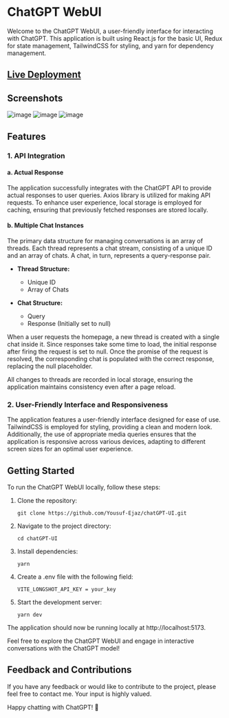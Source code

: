 
# ChatGPT WebUI

Welcome to the ChatGPT WebUI, a user-friendly interface for interacting with ChatGPT. This application is built using React.js for the basic UI, Redux for state management, TailwindCSS for styling, and yarn for dependency management.

## [Live Deployment](https://chat-gpt-ui-tau-ashen.vercel.app/)

## Screenshots
![image](https://github.com/Yousuf-Ejaz/chatGPT-UI/assets/78158232/5f06ae33-7fd1-47ec-9b49-ee95c1514283)
![image](https://github.com/Yousuf-Ejaz/chatGPT-UI/assets/78158232/e1b6c97d-4fd4-4df6-aaa1-1c6db5b568af)
![image](https://github.com/Yousuf-Ejaz/chatGPT-UI/assets/78158232/53d059ae-3cd9-4843-bb96-8a8179aa89b9)




## Features

### 1. API Integration

#### a. Actual Response

The application successfully integrates with the ChatGPT API to provide actual responses to user queries. Axios library is utilized for making API requests. To enhance user experience, local storage is employed for caching, ensuring that previously fetched responses are stored locally.

#### b. Multiple Chat Instances

The primary data structure for managing conversations is an array of threads. Each thread represents a chat stream, consisting of a unique ID and an array of chats. A chat, in turn, represents a query-response pair.

- **Thread Structure:**
  - Unique ID
  - Array of Chats

- **Chat Structure:**
  - Query
  - Response (Initially set to null)

When a user requests the homepage, a new thread is created with a single chat inside it. Since responses take some time to load, the initial response after firing the request is set to null. Once the promise of the request is resolved, the corresponding chat is populated with the correct response, replacing the null placeholder.

All changes to threads are recorded in local storage, ensuring the application maintains consistency even after a page reload.

### 2. User-Friendly Interface and Responsiveness

The application features a user-friendly interface designed for ease of use. TailwindCSS is employed for styling, providing a clean and modern look. Additionally, the use of appropriate media queries ensures that the application is responsive across various devices, adapting to different screen sizes for an optimal user experience.

## Getting Started

To run the ChatGPT WebUI locally, follow these steps:

1. Clone the repository:
   ```
   git clone https://github.com/Yousuf-Ejaz/chatGPT-UI.git
   ```
2.  Navigate to the project directory:    
    ```
    cd chatGPT-UI
    ``` 
    
3.  Install dependencies:        
    ```
    yarn
    ```
 4. Create a .env file with the following field:        
    ```
    VITE_LONGSHOT_API_KEY = your_key
    ``` 
4.  Start the development server:    
    ```
    yarn dev
    ``` 
    

The application should now be running locally at http://localhost:5173.

Feel free to explore the ChatGPT WebUI and engage in interactive conversations with the ChatGPT model!

## Feedback and Contributions

If you have any feedback or would like to contribute to the project, please feel free to contact me. Your input is highly valued.

Happy chatting with ChatGPT! 🚀
